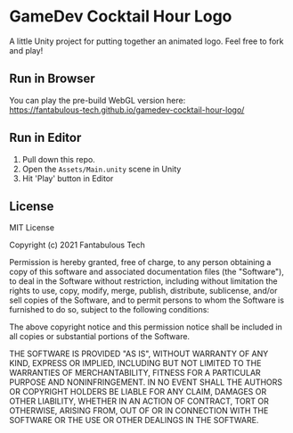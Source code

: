 # GameDev Cocktail Hour Logo

A little Unity project for putting together an animated logo. Feel free to fork and play!

## Run in Browser

You can play the pre-build WebGL version here:<br/>
https://fantabulous-tech.github.io/gamedev-cocktail-hour-logo/

## Run in Editor

1. Pull down this repo.
2. Open the `Assets/Main.unity` scene in Unity
3. Hit 'Play' button in Editor

## License

MIT License

Copyright (c) 2021 Fantabulous Tech

Permission is hereby granted, free of charge, to any person obtaining a copy
of this software and associated documentation files (the "Software"), to deal
in the Software without restriction, including without limitation the rights
to use, copy, modify, merge, publish, distribute, sublicense, and/or sell
copies of the Software, and to permit persons to whom the Software is
furnished to do so, subject to the following conditions:

The above copyright notice and this permission notice shall be included in all
copies or substantial portions of the Software.

THE SOFTWARE IS PROVIDED "AS IS", WITHOUT WARRANTY OF ANY KIND, EXPRESS OR
IMPLIED, INCLUDING BUT NOT LIMITED TO THE WARRANTIES OF MERCHANTABILITY,
FITNESS FOR A PARTICULAR PURPOSE AND NONINFRINGEMENT. IN NO EVENT SHALL THE
AUTHORS OR COPYRIGHT HOLDERS BE LIABLE FOR ANY CLAIM, DAMAGES OR OTHER
LIABILITY, WHETHER IN AN ACTION OF CONTRACT, TORT OR OTHERWISE, ARISING FROM,
OUT OF OR IN CONNECTION WITH THE SOFTWARE OR THE USE OR OTHER DEALINGS IN THE
SOFTWARE.
